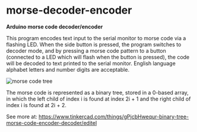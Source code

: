 # morse-decoder-encoder
**Arduino morse code decoder/encoder**

  This program encodes text input to the serial monitor to morse code via a flashing LED. 
  When the side button is pressed, the program switches to decoder mode, and by pressing
  a morse code pattern to a button (connected to a LED which will flash when the button 
  is pressed), the code will be decoded to text printed to the serial monitor.
  English language alphabet letters and number digits are acceptable.
  
  ![morse code tree](https://user-images.githubusercontent.com/35773069/116804085-f24d3e00-aad0-11eb-8663-851bd292c644.png)

  The morse code is represented as a binary tree, stored in a 0-based array, in which the left child of index i is found at index 2i + 1 and the right child of index i is found at 2i + 2.
  
  
  See more at: https://www.tinkercad.com/things/gPjcbHwequr-binary-tree-morse-code-encoder-decoder/editel
